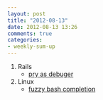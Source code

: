 ```yaml
---
layout: post
title: "2012-08-13"
date: 2012-08-13 13:26
comments: true
categories: 
- weekly-sum-up
---
```

1. Rails
    * [pry as debuger](http://blog.xdite.net/posts/2012/08/12/pry-the-new-debugger/?utm_source=feedburner&utm_medium=feed&utm_campaign=Feed%3A+xxddite+%28Blog.XDite.net%29)
2. Linux
    * [fuzzy bash completion](http://stackoverflow.com/questions/5154539/find-file-modes-in-console-fuzzy-completion)
